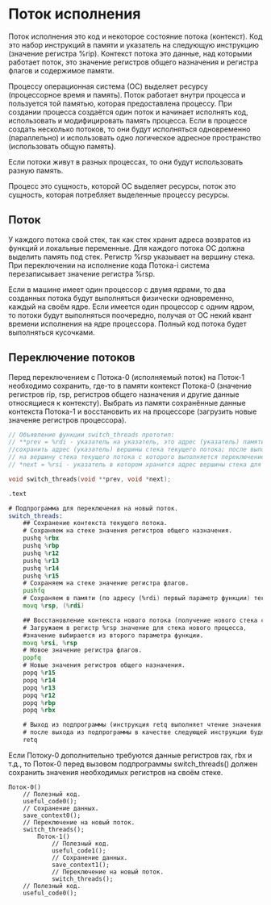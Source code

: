 # Поток исполнения

Поток исполнения это код и некоторое состояние потока (контекст).
Код это набор инструкций в памяти и указатель на следующую инструкцию (значение регистра %rip).
Контекст потока это данные, над которыми работает поток, это значение регистров общего назначения и регистра флагов и содержимое памяти.

Процессу операционная система (ОС) выделяет ресурсу (процессорное время и память).
Поток работает внутри процесса и пользуется той памятью, которая предоставлена процессу.
При создании процесса создаётся один поток и начинает исполнять код, использовать и модифицировать память процесса.
Если в процессе создать несколько потоков, то они будут исполняться одновременно (параллельно) и использовать одно логическое адресное пространство (использовать общую память).

Если потоки живут в разных процессах, то они будут использовать разную память.

Процесс это сущность, которой ОС выделяет ресурсы, поток это сущность, которая потребляет выделенные процессу ресурсы.

## Поток

У каждого потока свой стек, так как стек хранит адреса возвратов из функций и локальные переменные.
Для каждого потока ОС должна выделить память под стек. Регистр %rsp указывает на вершину стека.
При переключении на исполнение кода Потока-i система перезаписывает значение регистра %rsp.

Если в машине имеет один процессор с двумя ядрами, то два созданных потока будут выполняться физически одновременно, каждый на своём ядре.
Если имеется один процессор с одним ядром, то потоки будут выполняться поочередно, получая от ОС некий квант времени исполнения на ядре процессора. Полный код потока будет выполняться кусочками.

## Переключение потоков

Перед переключением с Потока-0 (исполняемый поток) на Поток-1 необходимо сохранить, где-то в памяти контекст Потока-0 (значение регистров rip, rsp, регистров общего назначения и другие данные относящиеся к контексту). Выбрать из памяти сохранённые данные контекста Потока-1 и восстановить их на процессоре (загрузить новые значеняе регистров процессора).

```c
// Объявление функции switch_threads прототип:
// **prev = %rdi - указатель на указатель, это адрес (указатель) памяти по которому необходимо
//сохранить адрес (указатель) вершины стека текущего потока; после выполнения функции адрес *prev будет указывать
// на вершину стека текущего потока с которого выполняется переключение, то есть можно получить значение для %rsp.
// *next = %rsi - указатель в котором хранится адрес вершины стека для нового потока.

void switch_threads(void **prev, void *next);
```

```asm
.text

# Подпрограмма для переключения на новый поток.
switch_threads:
	## Сохранение контекста текущего потока.
	# Сохраняем на стеке значения регистров общего назначения.
	pushq %rbx
	pushq %rbp
	pushq %r12
	pushq %r13
	pushq %r14
	pushq %r15
	# Сохраняем на стеке значение регистра флагов.
	pushfq
	# Сохраняем в памяти (по адресу (%rdi) первый параметр функции) текущее значение указателя на стек.
	movq %rsp, (%rdi)

	## Восстановление контекста нового потока (получение нового стека с новым содержимым).
	# Загружаем в регистр %rsp значение для стека нового процесса,
	#значение выбирается из второго параметра функции.
	movq %rsi, %rsp
	# Новое значение регистра флагов.
	popfq
	# Новые значения регистров общего назначения.
	popq %r15
	popq %r14
	popq %r13
	popq %r12
	popq %rbp
	popq %rbx

	# Выход из подпрограммы (инструкция retq выполняет чтение значения следующей команды %rip с вершины стека
	# после выхода из подпрограммы в качестве следующей инструкции будет выполняться инструкция нового потока.
	retq
  ```
  
Если Потоку-0 дополнительно требуются данные регистров rax, rbx и т.д., то Поток-0 перед вызовом подпрограммы switch_threads() должен сохранить значения необходимых регистров на своём стеке.

```
Поток-0()
	// Полезный код.
	useful_code0();
	// Сохранение данных.
	save_context0();
	// Переключение на новый поток.
	switch_threads();
		Поток-1()
			// Полезный код.
			useful_code1();
			// Сохранение данных.
			save_context1();
			// Переключение на новый поток.
			switch_threads();
	// Полезный код.
	useful_code0();
```
